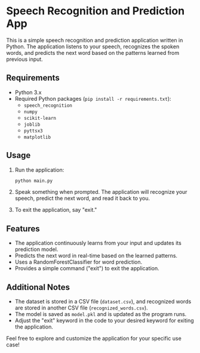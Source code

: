 # Speech Recognition and Prediction App

This is a simple speech recognition and prediction application written in Python. The application listens to your speech, recognizes the spoken words, and predicts the next word based on the patterns learned from previous input.

## Requirements

- Python 3.x
- Required Python packages (`pip install -r requirements.txt`):
  - `speech_recognition`
  - `numpy`
  - `scikit-learn`
  - `joblib`
  - `pyttsx3`
  - `matplotlib`

## Usage

1. Run the application:

   ```bash
   python main.py
   ```

2. Speak something when prompted. The application will recognize your speech, predict the next word, and read it back to you.

3. To exit the application, say "exit."

## Features

- The application continuously learns from your input and updates its prediction model.
- Predicts the next word in real-time based on the learned patterns.
- Uses a RandomForestClassifier for word prediction.
- Provides a simple command ("exit") to exit the application.

## Additional Notes

- The dataset is stored in a CSV file (`dataset.csv`), and recognized words are stored in another CSV file (`recognized_words.csv`).
- The model is saved as `model.pkl` and is updated as the program runs.
- Adjust the "exit" keyword in the code to your desired keyword for exiting the application.

Feel free to explore and customize the application for your specific use case!
